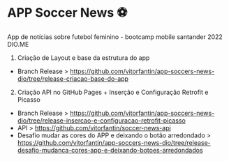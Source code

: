 # APP Soccer News ⚽
App de notícias sobre futebol feminino - bootcamp mobile santander 2022 DIO.ME
1. Criação de Layout e base da estrutura do app 
* Branch Release >  https://github.com/vitorfantin/app-soccers-news-dio/tree/release-criacao-base-do-app
2. Criação API no GitHub Pages + Inserção e Configuração Retrofit e Picasso
* Branch Release > https://github.com/vitorfantin/app-soccers-news-dio/tree/release-insercao-e-configuracao-retrofit-picasso
* API > https://github.com/vitorfantin/soccer-news-api
* Desafio mudar as cores do APP e deixando o botão arredondado >  https://github.com/vitorfantin/app-soccers-news-dio/tree/release-desafio-mudanca-cores-app-e-deixando-botoes-arredondados   
